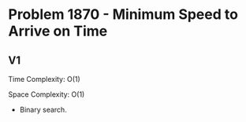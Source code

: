 # Problem 1870 - Minimum Speed to Arrive on Time

## V1

Time Complexity: O(1)

Space Complexity: O(1)

- Binary search.
